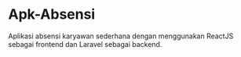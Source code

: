 # Apk-Absensi
Aplikasi absensi karyawan sederhana dengan menggunakan ReactJS sebagai frontend dan Laravel sebagai backend.
